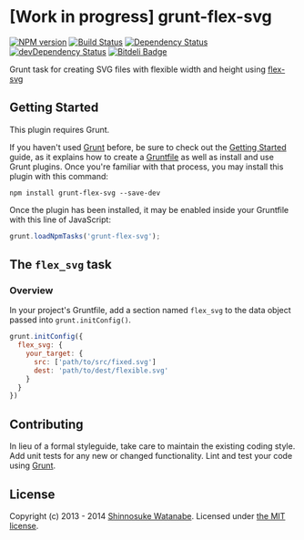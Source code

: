 # [Work in progress] grunt-flex-svg

[![NPM version](https://badge.fury.io/js/grunt-flex-svg.png)](http://badge.fury.io/js/grunt-flex-svg)
[![Build Status](https://travis-ci.org/shinnn/grunt-flex-svg.png?branch=master)](https://travis-ci.org/shinnn/grunt-flex-svg)
[![Dependency Status](https://david-dm.org/shinnn/grunt-flex-svg.png)](https://david-dm.org/shinnn/grunt-flex-svg)
[![devDependency Status](https://david-dm.org/shinnn/grunt-flex-svg/dev-status.png)](https://david-dm.org/shinnn/grunt-flex-svg#info=devDependencies)
[![Bitdeli Badge](https://d2weczhvl823v0.cloudfront.net/shinnn/grunt-flex-svg/trend.png)](https://bitdeli.com/free "Bitdeli Badge")

Grunt task for creating SVG files with flexible width and height using [flex-svg](https://github.com/shinnn/node-flex-svg)

## Getting Started

This plugin requires Grunt.

If you haven't used [Grunt](http://gruntjs.com/) before, be sure to check out the [Getting Started](http://gruntjs.com/getting-started) guide, as it explains how to create a [Gruntfile](http://gruntjs.com/sample-gruntfile) as well as install and use Grunt plugins. Once you're familiar with that process, you may install this plugin with this command:

```shell
npm install grunt-flex-svg --save-dev
```

Once the plugin has been installed, it may be enabled inside your Gruntfile with this line of JavaScript:

```javascript
grunt.loadNpmTasks('grunt-flex-svg');
```

## The `flex_svg` task

### Overview
In your project's Gruntfile, add a section named `flex_svg` to the data object passed into `grunt.initConfig()`.

```javascript
grunt.initConfig({
  flex_svg: {
    your_target: {
      src: ['path/to/src/fixed.svg']
      dest: 'path/to/dest/flexible.svg'
    }
  }
})
```

## Contributing

In lieu of a formal styleguide, take care to maintain the existing coding style. Add unit tests for any new or changed functionality. Lint and test your code using [Grunt](http://gruntjs.com/).

## License

Copyright (c) 2013 - 2014 [Shinnosuke Watanabe](https://github.com/shinnn).
Licensed under [the MIT license](./LICENSE).

